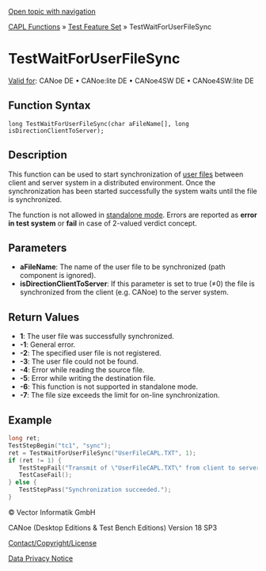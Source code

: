 [Open topic with navigation](../../../../../CANoeDEFamily.htm#Topics/CAPLFunctions/Test/Functions/CAPLfunctionTestWaitForUserFileSync.md)

[CAPL Functions](../../CAPLfunctions.md) » [Test Feature Set](../CAPLfunctionsTFSOverview.md) » TestWaitForUserFileSync

# TestWaitForUserFileSync

[Valid for](../../../Shared/FeatureAvailability.md):  CANoe DE • CANoe:lite DE • CANoe4SW DE • CANoe4SW:lite DE

## Function Syntax

```
long TestWaitForUserFileSync(char aFileName[], long isDirectionClientToServer);
```

## Description

This function can be used to start synchronization of [user files](../../../CANoeCANalyzer/Ribbon/File/Options/Extensions/ExtensionsUserFiles.md) between client and server system in a distributed environment. Once the synchronization has been started successfully the system waits until the file is synchronized.

The function is not allowed in [standalone mode](../../../CANoeCANalyzer/RTSetup/StandaloneMode/StandaloneModeConcept.md). Errors are reported as **error in test system** or **fail** in case of 2-valued verdict concept.

## Parameters

- **aFileName**: The name of the user file to be synchronized (path component is ignored).
- **isDirectionClientToServer**: If this parameter is set to true (≠0) the file is synchronized from the client (e.g. CANoe) to the server system.

## Return Values

- **1**: The user file was successfully synchronized.
- **-1**: General error.
- **-2**: The specified user file is not registered.
- **-3**: The user file could not be found.
- **-4**: Error while reading the source file.
- **-5**: Error while writing the destination file.
- **-6**: This function is not supported in standalone mode.
- **-7**: The file size exceeds the limit for on-line synchronization.

## Example

```c
long ret;
TestStepBegin("tc1", "sync");
ret = TestWaitForUserFileSync("UserFileCAPL.TXT", 1);
if (ret != 1) {
   TestStepFail("Transmit of \"UserFileCAPL.TXT\" from client to server failed.");
   TestCaseFail();
} else {
   TestStepPass("Synchronization succeeded.");
}
```

© Vector Informatik GmbH

CANoe (Desktop Editions & Test Bench Editions) Version 18 SP3

[Contact/Copyright/License](../../../Shared/ContactCopyrightLicense.md)

[Data Privacy Notice](https://www.vector.com/int/en/company/get-info/privacy-policy/)